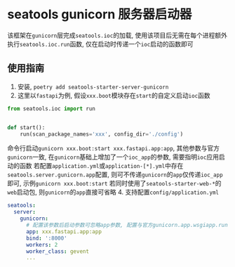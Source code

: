 # seatools gunicorn 服务器启动器

该框架在`gunicorn`层完成`seatools.ioc`的加载, 使用该项目后无需在每个进程额外执行`seatools.ioc.run`函数, 仅在启动时传递一个`ioc`启动的函数即可

## 使用指南
1. 安装, `poetry add seatools-starter-server-gunicorn`
2. 这里以`fastapi`为例, 假设`xxx.boot`模块存在`start`的自定义启动`ioc`函数

```python
from seatools.ioc import run


def start():
    run(scan_package_names='xxx', config_dir='./config')

```
命令行启动`gunicorn xxx.boot:start xxx.fastapi.app:app`, 其他参数与官方`gunicorn`一致, 在`gunicorn`基础上增加了一个`ioc_app`的参数, 需要指明`ioc`应用启动的函数
若配置`application.yml`或`application-[*].yml`中存在`seatools.server.gunicorn.app`配置, 则可不传递`gunicorn`的`app`仅传递`ioc_app`即可, 示例`gunicorn xxx.boot:start`
若同时使用了`seatools-starter-web-*`的`web`启动包, 则`gunicorn`的`app`直接可省略
4. 支持配置`config/application.yml`
```yaml
seatools:
  server:
    gunicorn:
      # 配置该参数后启动参数可忽略app参数, 配置与官方gunicorn.app.wsgiapp.run一致, 若安装 seatools-starter-web-fastapi可省略app配置 
      app: xxx.fastapi.app:app
      bind: ':8000'
      workers: 2
      worker_class: gevent
      ...
    
```
